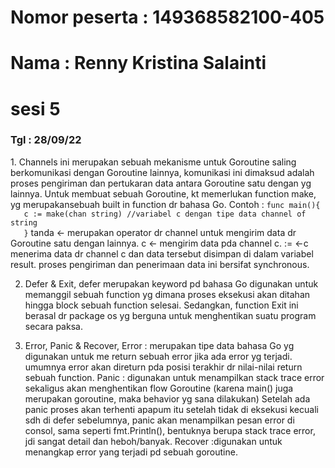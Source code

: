 <h1>Nomor peserta : 149368582100-405 </h1>
<h1>Nama : Renny Kristina Salainti </h1>
<h1>sesi 5 </h1>

<h3>Tgl : 28/09/22</h3>

<p>1. Channels ini merupakan sebuah mekanisme untuk Goroutine saling berkomunikasi dengan Goroutine lainnya, komunikasi ini dimaksud adalah
   proses pengiriman dan pertukaran data antara Goroutine satu dengan yg lainnya.
   Untuk membuat sebuah Goroutine, kt memerlukan function make, yg merupakansebuah built in function dr bahasa Go.
   Contoh : <code>func main(){
   c := make(chan string) //variabel c dengan tipe data channel of string
   }</code>
   tanda <- merupakan operator dr channel untuk mengirim data dr Goroutine satu dengan lainnya.
   c <- mengirim data pda channel c.
   := <-c menerima data dr channel c dan data tersebut disimpan di dalam variabel result.
   proses pengiriman dan penerimaan data ini bersifat synchronous.

2. Defer & Exit, defer merupakan keyword pd bahasa Go digunakan untuk memanggil sebuah function
   yg dimana proses eksekusi akan ditahan hingga block sebuah function selesai. Sedangkan, function
   Exit ini berasal dr package os yg berguna untuk menghentikan suatu program secara paksa.

3. Error, Panic & Recover,
   Error : merupakan tipe data bahasa Go yg digunakan untuk me return sebuah error jika ada error yg terjadi.
   umumnya error akan direturn pda posisi terakhir dr nilai-nilai return sebuah function.
   Panic : digunakan untuk menampilkan stack trace error sekaligus akan menghentikan flow Goroutine
   (karena main() juga merupakan goroutine, maka behavior yg sana dilakukan) Setelah ada panic proses akan terhenti
   apapum itu setelah tidak di eksekusi kecuali sdh di defer sebelumnya, panic akan menampilkan pesan error di consol,
   sama seperti fmt.Println(), bentuknya berupa stack trace error, jdi sangat detail dan heboh/banyak.
   Recover :digunakan untuk menangkap error yang terjadi pd sebuah goroutine.
